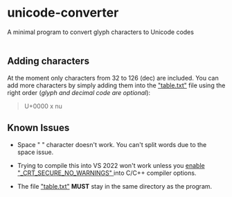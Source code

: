 # unicode-converter
A minimal program to convert glyph characters to Unicode codes
<br></br>
## Adding characters
At the moment only characters from 32 to 126 (dec) are included. You can add more characters by simply adding them into the <a href="table.txt">"table.txt"</a> file using the right order (*glyph and decimal code are optional*):
> U+0000  x     nu

## Known Issues
- Space " " character doesn't work.
You can't split words due to the space issue.

- Trying to compile this into VS 2022 won't work unless you <a href="https://stackoverflow.com/a/20753468">enable "_CRT_SECURE_NO_WARNINGS" </a>into C/C++ compiler options.

- The file <a href="table.txt">"table.txt"</a> **MUST** stay in the same directory as the program.

